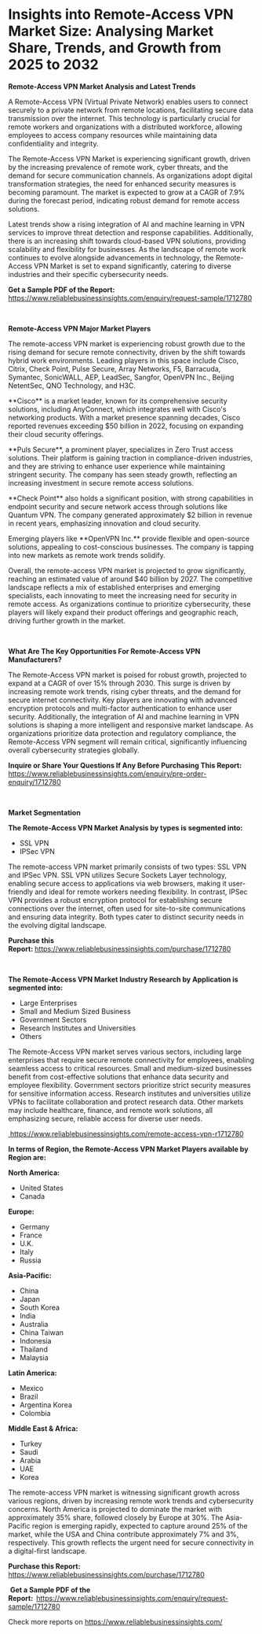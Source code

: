 <p><h1>Insights into Remote-Access VPN Market Size: Analysing Market Share, Trends, and Growth from 2025 to 2032</h1></p><p><strong>Remote-Access VPN Market Analysis and Latest Trends</strong></p>
<p><p>A Remote-Access VPN (Virtual Private Network) enables users to connect securely to a private network from remote locations, facilitating secure data transmission over the internet. This technology is particularly crucial for remote workers and organizations with a distributed workforce, allowing employees to access company resources while maintaining data confidentiality and integrity.</p><p>The Remote-Access VPN Market is experiencing significant growth, driven by the increasing prevalence of remote work, cyber threats, and the demand for secure communication channels. As organizations adopt digital transformation strategies, the need for enhanced security measures is becoming paramount. The market is expected to grow at a CAGR of 7.9% during the forecast period, indicating robust demand for remote access solutions.</p><p>Latest trends show a rising integration of AI and machine learning in VPN services to improve threat detection and response capabilities. Additionally, there is an increasing shift towards cloud-based VPN solutions, providing scalability and flexibility for businesses. As the landscape of remote work continues to evolve alongside advancements in technology, the Remote-Access VPN Market is set to expand significantly, catering to diverse industries and their specific cybersecurity needs.</p></p>
<p><strong>Get a Sample PDF of the Report:&nbsp;</strong> <a href="https://www.reliablebusinessinsights.com/enquiry/request-sample/1712780?utm_campaign=2276&utm_medium=2&utm_source=Github&utm_content=ia&utm_term=28032025&utm_id=remote-access-vpn">https://www.reliablebusinessinsights.com/enquiry/request-sample/1712780</a></p>
<p>&nbsp;</p>
<p><strong>Remote-Access VPN Major Market Players</strong></p>
<p><p>The remote-access VPN market is experiencing robust growth due to the rising demand for secure remote connectivity, driven by the shift towards hybrid work environments. Leading players in this space include Cisco, Citrix, Check Point, Pulse Secure, Array Networks, F5, Barracuda, Symantec, SonicWALL, AEP, LeadSec, Sangfor, OpenVPN Inc., Beijing NetentSec, QNO Technology, and H3C.</p><p>**Cisco** is a market leader, known for its comprehensive security solutions, including AnyConnect, which integrates well with Cisco's networking products. With a market presence spanning decades, Cisco reported revenues exceeding $50 billion in 2022, focusing on expanding their cloud security offerings.</p><p>**Puls Secure**, a prominent player, specializes in Zero Trust access solutions. Their platform is gaining traction in compliance-driven industries, and they are striving to enhance user experience while maintaining stringent security. The company has seen steady growth, reflecting an increasing investment in secure remote access solutions.</p><p>**Check Point** also holds a significant position, with strong capabilities in endpoint security and secure network access through solutions like Quantum VPN. The company generated approximately $2 billion in revenue in recent years, emphasizing innovation and cloud security.</p><p>Emerging players like **OpenVPN Inc.** provide flexible and open-source solutions, appealing to cost-conscious businesses. The company is tapping into new markets as remote work trends solidify.</p><p>Overall, the remote-access VPN market is projected to grow significantly, reaching an estimated value of around $40 billion by 2027. The competitive landscape reflects a mix of established enterprises and emerging specialists, each innovating to meet the increasing need for security in remote access. As organizations continue to prioritize cybersecurity, these players will likely expand their product offerings and geographic reach, driving further growth in the market.</p></p>
<p>&nbsp;</p>
<p><strong>What Are The Key Opportunities For Remote-Access VPN Manufacturers?</strong></p>
<p><p>The Remote-Access VPN market is poised for robust growth, projected to expand at a CAGR of over 15% through 2030. This surge is driven by increasing remote work trends, rising cyber threats, and the demand for secure internet connectivity. Key players are innovating with advanced encryption protocols and multi-factor authentication to enhance user security. Additionally, the integration of AI and machine learning in VPN solutions is shaping a more intelligent and responsive market landscape. As organizations prioritize data protection and regulatory compliance, the Remote-Access VPN segment will remain critical, significantly influencing overall cybersecurity strategies globally.</p></p>
<p><strong>Inquire or Share Your Questions If Any Before Purchasing This Report:</strong> <a href="https://www.reliablebusinessinsights.com/enquiry/pre-order-enquiry/1712780?utm_campaign=2276&utm_medium=2&utm_source=Github&utm_content=ia&utm_term=28032025&utm_id=remote-access-vpn">https://www.reliablebusinessinsights.com/enquiry/pre-order-enquiry/1712780</a></p>
<p>&nbsp;</p>
<p><strong>Market Segmentation</strong></p>
<p><strong>The Remote-Access VPN Market Analysis by types is segmented into:</strong></p>
<p><ul><li>SSL VPN</li><li>IPSec VPN</li></ul></p>
<p><p>The remote-access VPN market primarily consists of two types: SSL VPN and IPSec VPN. SSL VPN utilizes Secure Sockets Layer technology, enabling secure access to applications via web browsers, making it user-friendly and ideal for remote workers needing flexibility. In contrast, IPSec VPN provides a robust encryption protocol for establishing secure connections over the internet, often used for site-to-site communications and ensuring data integrity. Both types cater to distinct security needs in the evolving digital landscape.</p></p>
<p><strong>Purchase this Report:&nbsp;</strong><a href="https://www.reliablebusinessinsights.com/purchase/1712780?utm_campaign=2276&utm_medium=2&utm_source=Github&utm_content=ia&utm_term=28032025&utm_id=remote-access-vpn">https://www.reliablebusinessinsights.com/purchase/1712780</a></p>
<p>&nbsp;</p>
<p><strong>The Remote-Access VPN Market Industry Research by Application is segmented into:</strong></p>
<p><ul><li>Large Enterprises</li><li>Small and Medium Sized Business</li><li>Government Sectors</li><li>Research Institutes and Universities</li><li>Others</li></ul></p>
<p><p>The Remote-Access VPN market serves various sectors, including large enterprises that require secure remote connectivity for employees, enabling seamless access to critical resources. Small and medium-sized businesses benefit from cost-effective solutions that enhance data security and employee flexibility. Government sectors prioritize strict security measures for sensitive information access. Research institutes and universities utilize VPNs to facilitate collaboration and protect research data. Other markets may include healthcare, finance, and remote work solutions, all emphasizing secure, reliable access for diverse user needs.</p></p>
<p><a href="https://www.reliablebusinessinsights.com/remote-access-vpn-r1712780?utm_campaign=2276&utm_medium=2&utm_source=Github&utm_content=ia&utm_term=28032025&utm_id=remote-access-vpn">&nbsp;https://www.reliablebusinessinsights.com/remote-access-vpn-r1712780</a></p>
<p><strong>In terms of Region, the Remote-Access VPN Market Players available by Region are:</strong></p>
<p>
    <p> <strong> North America: </strong>
        <ul>
            <li>United States</li>
            <li>Canada</li>
        </ul>
        </p> 
    <p> <strong> Europe: </strong>
        <ul>
            <li>Germany</li>
            <li>France</li>
            <li>U.K.</li>
            <li>Italy</li>
            <li>Russia</li>
        </ul>
        </p> 
    <p> <strong> Asia-Pacific: </strong>
        <ul>
            <li>China</li>
            <li>Japan</li>
            <li>South Korea</li>
            <li>India</li>
            <li>Australia</li>
            <li>China Taiwan</li>
            <li>Indonesia</li>
            <li>Thailand</li>
            <li>Malaysia</li>
        </ul>
        </p> 
    <p> <strong> Latin America: </strong>
        <ul>
            <li>Mexico</li>
            <li>Brazil</li>
            <li>Argentina Korea</li>
            <li>Colombia</li>
        </ul>
        </p> 
    <p> <strong> Middle East & Africa: </strong>
        <ul>
            <li>Turkey</li>
            <li>Saudi</li>
            <li>Arabia</li>
            <li>UAE</li>
            <li>Korea</li>
        </ul>
    </p>
    </p>
<p><p>The remote-access VPN market is witnessing significant growth across various regions, driven by increasing remote work trends and cybersecurity concerns. North America is projected to dominate the market with approximately 35% share, followed closely by Europe at 30%. The Asia-Pacific region is emerging rapidly, expected to capture around 25% of the market, while the USA and China contribute approximately 7% and 3%, respectively. This growth reflects the urgent need for secure connectivity in a digital-first landscape.</p></p>
<p><strong>Purchase this Report: </strong><a href="https://www.reliablebusinessinsights.com/purchase/1712780?utm_campaign=2276&utm_medium=2&utm_source=Github&utm_content=ia&utm_term=28032025&utm_id=remote-access-vpn">https://www.reliablebusinessinsights.com/purchase/1712780</a></p>
<p>&nbsp;<strong>Get a Sample PDF of the Report:&nbsp;&nbsp;</strong><a href="https://www.reliablebusinessinsights.com/enquiry/request-sample/1712780?utm_campaign=2276&utm_medium=2&utm_source=Github&utm_content=ia&utm_term=28032025&utm_id=remote-access-vpn">https://www.reliablebusinessinsights.com/enquiry/request-sample/1712780</a></p>
<p><strong></strong></p>
<p>Check more reports on <a href="https://www.reliablebusinessinsights.com/?utm_campaign=2276&utm_medium=2&utm_source=Github&utm_content=ia&utm_term=28032025&utm_id=remote-access-vpn">https://www.reliablebusinessinsights.com/</a></p>